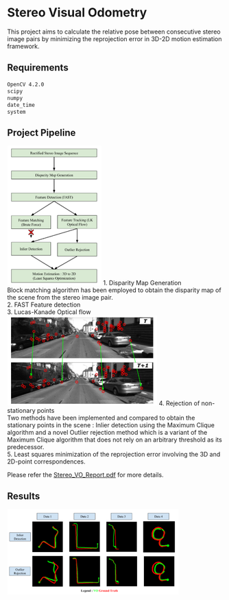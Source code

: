 # Stereo Visual Odometry

This project aims to calculate the relative pose between consecutive stereo image pairs by minimizing the reprojection error in 3D-2D motion estimation framework.

## Requirements 
```
OpenCV 4.2.0
scipy 
numpy
date_time
system
```

## Project Pipeline 
<img src="media/pipeline.png" width="220" height="325" />
1. Disparity Map Generation <br />
Block matching algorithm has been employed to obtain the disparity map of the scene from the stereo image pair. <br />
2. FAST Feature detection <br />
3. Lucas-Kanade Optical flow <br />
<img src="media/opticalFlow.png" width="350" height="210" />
4. Rejection of non-stationary points <br />
Two methods have been implemented and compared to obtain the stationary points in the scene : Inlier detection using the Maximum Clique algorithm and a novel Outlier rejection method which is a variant of the Maximum Clique algorithm that does not rely on an arbitrary threshold as its predecessor. <br />
5. Least squares minimization of the reprojection error involving the 3D and 2D-point correspondences. <br />

Please refer the [Stereo_VO_Report.pdf](Stereo_VO_Report.pdf) for more details.


## Results
<img src="media/results.png" width="400" height="200" />

